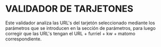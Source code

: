 # VALIDADOR DE TARJETONES

Este validador analiza las URL's del tarjetón seleccionado mediante los parámetros que se introducen en la sección de parámetros, para luego corregir que las URL's tengan el URL + furriel + kw + matomo correspondiente.
